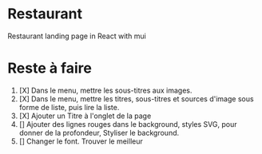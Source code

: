 # Restaurant
Restaurant landing page in React with mui

# Reste à faire

1. [X] Dans le menu, mettre les sous-titres aux images.
2. [X] Dans le menu, mettre les titres, sous-titres et sources d'image sous forme de liste, puis lire la liste.
3. [X] Ajouter un Titre à l'onglet de la page
4. [] Ajouter des lignes rouges dans le background, styles SVG, pour donner de la profondeur, Styliser le background.
5. [] Changer le font. Trouver le meilleur